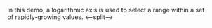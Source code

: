 In&nbsp;this demo, a&nbsp;logarithmic axis is&nbsp;used to&nbsp;select a&nbsp;range within a&nbsp;set of&nbsp;rapidly-growing values.
<--split-->